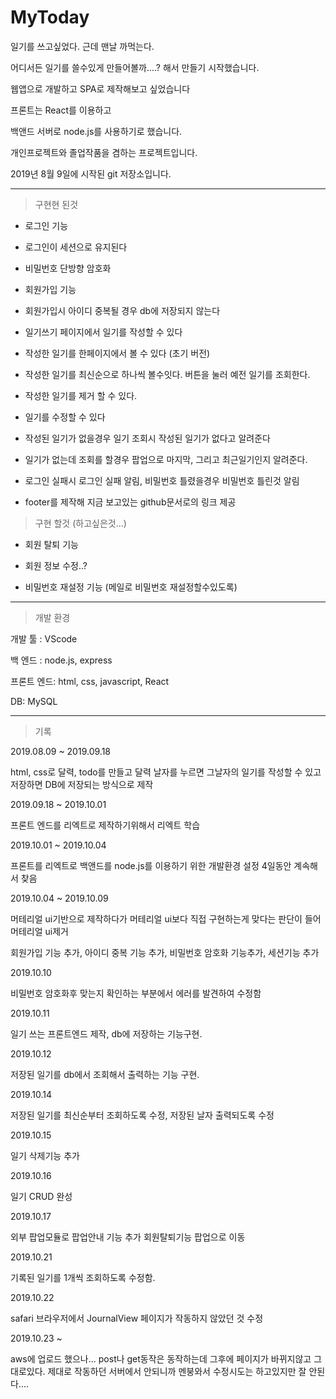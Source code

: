 
# MyToday

일기를 쓰고싶었다. 근데 맨날 까먹는다.

어디서든 일기를 쓸수있게 만들어볼까....? 해서 만들기 시작했습니다.

웹앱으로 개발하고 SPA로 제작해보고 싶었습니다 

프론트는 React를 이용하고

백앤드 서버로 node.js를 사용하기로 했습니다.

개인프로젝트와 졸업작품을 겸하는 프로젝트입니다.


2019년 8월 9일에 시작된 git 저장소입니다.

---

> 구현현 된것

- 로그인 기능 

- 로그인이 세션으로 유지된다

- 비밀번호 단방향 암호화

- 회원가입 기능

- 회원가입시 아이디 중복될 경우 db에 저장되지 않는다

- 일기쓰기 페이지에서 일기를 작성할 수 있다

- 작성한 일기를 한페이지에서 볼 수 있다 (초기 버전)

- 작성한 일기를 최신순으로 하나씩 볼수잇다. 버튼을 눌러 예전 일기를 조회한다.

- 작성한 일기를 제거 할 수 있다.

- 일기를 수정할 수 있다

- 작성된 일기가 없을경우 일기 조회시 작성된 일기가 없다고 알려준다

- 일기가 없는데 조회를 할경우 팝업으로 마지막, 그리고 최근일기인지 알려준다.

- 로그인 실패시 로그인 실패 알림, 비밀번호 틀렸을경우 비밀번호 틀린것 알림

- footer를 제작해 지금 보고있는 github문서로의 링크 제공




> 구현 할것  (하고싶은것...)

+ 회원 탈퇴 기능

+ 회원 정보 수정..?

+ 비밀번호 재설정 기능 (메일로 비밀번호 재설정할수있도록)


---

> 개발 환경

개발 툴 : VScode

백 엔드 : node.js, express

프론트 엔드: html, css, javascript, React

DB: MySQL

---

> 기록

2019.08.09 ~ 2019.09.18

html, css로 달력, todo를 만들고 달력 날자를 누르면 그날자의 일기를 작성할 수 있고 저장하면 DB에 저장되는 방식으로 제작




2019.09.18 ~ 2019.10.01

프론트 엔드를 리엑트로 제작하기위해서 리엑트 학습




2019.10.01 ~ 2019.10.04

프론트를 리엑트로 백앤드를 node.js를 이용하기 위한 개발환경 설정 4일동안 계속해서 찾음




2019.10.04 ~ 2019.10.09

머테리얼 ui기반으로 제작하다가 머테리얼 ui보다 직접 구현하는게 맞다는 판단이 들어 머테리얼 ui제거

회원가입 기능 추가, 아이디 중복 기능 추가, 비밀번호 암호화 기능추가, 세션기능 추가




2019.10.10

비밀번호 암호화후 맞는지 확인하는 부분에서 에러를 발견하여 수정함





2019.10.11

일기 쓰는 프론트엔드 제작, db에 저장하는 기능구현.




2019.10.12

저장된 일기를 db에서 조회해서 출력하는 기능 구현.




2019.10.14

저장된 일기를 최신순부터 조회하도록 수정, 저장된 날자 출력되도록 수정




2019.10.15 

일기 삭제기능 추가




2019.10.16

일기 CRUD 완성




2019.10.17

외부 팝업모듈로 팝업안내 기능 추가 
회원탈퇴기능 팝업으로 이동


2019.10.21

기록된 일기를 1개씩 조회하도록 수정함.

2019.10.22 

safari 브라우저에서 JournalView 페이지가 작동하지 않았던 것 수정

2019.10.23 ~ 

aws에 업로드 했으나... post나 get동작은 동작하는데 그후에 페이지가 바뀌지않고 그대로있다.
제대로 작동하던 서버에서 안되니까 멘붕와서 수정시도는 하고있지만 잘 안된다.... 
